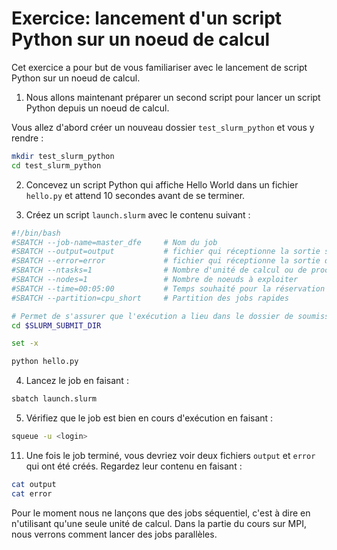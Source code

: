 # Exercice: lancement d'un script Python sur un noeud de calcul

Cet exercice a pour but de vous familiariser avec le lancement de script Python sur un noeud de calcul.


1) Nous allons maintenant préparer un second script pour lancer un script Python depuis un noeud de calcul.

Vous allez d'abord créer un nouveau dossier `test_slurm_python` et vous y rendre :

```bash
mkdir test_slurm_python
cd test_slurm_python
```

2) Concevez un script Python qui affiche Hello World dans un fichier `hello.py` et attend 10 secondes avant de se terminer.


3) Créez un script `launch.slurm` avec le contenu suivant :

```bash
#!/bin/bash
#SBATCH --job-name=master_dfe     # Nom du job
#SBATCH --output=output           # fichier qui réceptionne la sortie standard
#SBATCH --error=error             # fichier qui réceptionne la sortie d'erreur
#SBATCH --ntasks=1                # Nombre d'unité de calcul ou de processus MPI
#SBATCH --nodes=1                 # Nombre de noeuds à exploiter
#SBATCH --time=00:05:00           # Temps souhaité pour la réservation
#SBATCH --partition=cpu_short     # Partition des jobs rapides

# Permet de s'assurer que l'exécution a lieu dans le dossier de soumission du job
cd $SLURM_SUBMIT_DIR

set -x

python hello.py
```

4) Lancez le job en faisant :

```bash
sbatch launch.slurm
```

5) Vérifiez que le job est bien en cours d'exécution en faisant :

```bash
squeue -u <login>
```

11) Une fois le job terminé, vous devriez voir deux fichiers `output` et `error` qui ont été créés. Regardez leur contenu en faisant :

```bash
cat output
cat error
```

Pour le moment nous ne lançons que des jobs séquentiel, c'est à dire en n'utilisant qu'une seule unité de calcul.
Dans la partie du cours sur MPI, nous verrons comment lancer des jobs parallèles.